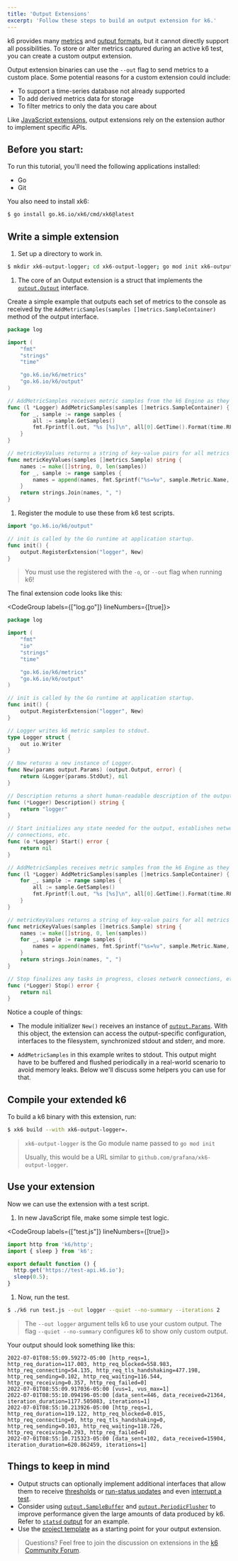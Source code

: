 ```yaml
---
title: 'Output Extensions'
excerpt: 'Follow these steps to build an output extension for k6.'
---
```


k6 provides many [metrics](/using-k6/metrics) and [output formats](/results-output/overview/), but it cannot directly support all possibilities.
To store or alter metrics captured during an active k6 test,
you can create a custom output extension.

Output extension binaries can use the `--out` flag to send metrics to a custom place.
Some potential reasons for a custom extension could include:
* To support a time-series database not already supported
* To add derived metrics data for storage
* To filter metrics to only the data you care about

Like [JavaScript extensions](/extensions/get-started/create/javascript-extensions/),
output extensions rely on the extension author to implement specific APIs.

## Before you start:

To run this tutorial, you'll need the following applications installed:
- Go
- Git

You also need to install xk6:

```bash
$ go install go.k6.io/xk6/cmd/xk6@latest
```

## Write a simple extension

1. Set up a directory to work in.

  ```bash
  $ mkdir xk6-output-logger; cd xk6-output-logger; go mod init xk6-output-logger
  ```

1. The core of an Output extension is a struct that implements the [`output.Output`](https://pkg.go.dev/go.k6.io/k6/output#Output)
interface.

  Create a simple example that outputs each set of metrics to the console as received by the `AddMetricSamples(samples []metrics.SampleContainer)`
method of the output interface.

  ```go
  package log

  import (
      "fmt"
      "strings"
      "time"

      "go.k6.io/k6/metrics"
      "go.k6.io/k6/output"
  )

  // AddMetricSamples receives metric samples from the k6 Engine as they're emitted.
  func (l *Logger) AddMetricSamples(samples []metrics.SampleContainer) {
      for _, sample := range samples {
          all := sample.GetSamples()
          fmt.Fprintf(l.out, "%s [%s]\n", all[0].GetTime().Format(time.RFC3339Nano), metricKeyValues(all))
      }
  }

  // metricKeyValues returns a string of key-value pairs for all metrics in the sample.
  func metricKeyValues(samples []metrics.Sample) string {
      names := make([]string, 0, len(samples))
      for _, sample := range samples {
          names = append(names, fmt.Sprintf("%s=%v", sample.Metric.Name, sample.Value))
      }
      return strings.Join(names, ", ")
  }
  ```

1. Register the module to use these from k6 test scripts.

  ```go
  import "go.k6.io/k6/output"

  // init is called by the Go runtime at application startup.
  func init() {
      output.RegisterExtension("logger", New)
  }
  ```

<Blockquote mod="note" title="">

You must use the registered with the `-o`, or `--out` flag when running k6!

</Blockquote>

The final extension code looks like this:

<CodeGroup labels={["log.go"]} lineNumbers={[true]}>

```go
package log

import (
    "fmt"
    "io"
    "strings"
    "time"

    "go.k6.io/k6/metrics"
    "go.k6.io/k6/output"
)

// init is called by the Go runtime at application startup.
func init() {
    output.RegisterExtension("logger", New)
}

// Logger writes k6 metric samples to stdout.
type Logger struct {
    out io.Writer
}

// New returns a new instance of Logger.
func New(params output.Params) (output.Output, error) {
    return &Logger{params.StdOut}, nil
}

// Description returns a short human-readable description of the output.
func (*Logger) Description() string {
    return "logger"
}

// Start initializes any state needed for the output, establishes network
// connections, etc.
func (o *Logger) Start() error {
    return nil
}

// AddMetricSamples receives metric samples from the k6 Engine as they're emitted.
func (l *Logger) AddMetricSamples(samples []metrics.SampleContainer) {
    for _, sample := range samples {
        all := sample.GetSamples()
        fmt.Fprintf(l.out, "%s [%s]\n", all[0].GetTime().Format(time.RFC3339Nano), metricKeyValues(all))
    }
}

// metricKeyValues returns a string of key-value pairs for all metrics in the sample.
func metricKeyValues(samples []metrics.Sample) string {
    names := make([]string, 0, len(samples))
    for _, sample := range samples {
        names = append(names, fmt.Sprintf("%s=%v", sample.Metric.Name, sample.Value))
    }
    return strings.Join(names, ", ")
}

// Stop finalizes any tasks in progress, closes network connections, etc.
func (*Logger) Stop() error {
    return nil
}
```

</CodeGroup>

Notice a couple of things:

- The module initializer `New()` receives an instance of
  [`output.Params`](https://pkg.go.dev/go.k6.io/k6/output#Params).
  With this object, the extension can access the output-specific configuration,
  interfaces to the filesystem, synchronized stdout and stderr, and more.

- `AddMetricSamples` in this example writes to stdout. This output might have
  to be buffered and flushed periodically in a real-world scenario to avoid memory
  leaks. Below we'll discuss some helpers you can use for that.

## Compile your extended k6

To build a k6 binary with this extension, run:

```bash
$ xk6 build --with xk6-output-logger=.
```

<Blockquote mod="note"
title="">

`xk6-output-logger` is the Go module name passed to `go mod init`

Usually, this would be a URL similar to `github.com/grafana/xk6-output-logger`.

</Blockquote>


## Use your extension

Now we can use the extension with a test script.

1. In new JavaScript file, make some simple test logic.

  <CodeGroup labels={["test.js"]} lineNumbers={[true]}>

  ```javascript
  import http from 'k6/http';
  import { sleep } from 'k6';

  export default function () {
    http.get('https://test-api.k6.io');
    sleep(0.5);
  }
  ```

  </CodeGroup>

1. Now, run the test.

  ```bash
  $ ./k6 run test.js --out logger --quiet --no-summary --iterations 2
  ```

<Blockquote mod="note" title="">

The `--out logger` argument tells k6 to use your custom output. The flag
`--quiet --no-summary` configures k6 to show only custom output.

</Blockquote>

Your output should look something like this:

```shell
2022-07-01T08:55:09.59272-05:00 [http_reqs=1, http_req_duration=117.003, http_req_blocked=558.983, http_req_connecting=54.135, http_req_tls_handshaking=477.198, http_req_sending=0.102, http_req_waiting=116.544, http_req_receiving=0.357, http_req_failed=0]
2022-07-01T08:55:09.917036-05:00 [vus=1, vus_max=1]
2022-07-01T08:55:10.094196-05:00 [data_sent=446, data_received=21364, iteration_duration=1177.505083, iterations=1]
2022-07-01T08:55:10.213926-05:00 [http_reqs=1, http_req_duration=119.122, http_req_blocked=0.015, http_req_connecting=0, http_req_tls_handshaking=0, http_req_sending=0.103, http_req_waiting=118.726, http_req_receiving=0.293, http_req_failed=0]
2022-07-01T08:55:10.715323-05:00 [data_sent=102, data_received=15904, iteration_duration=620.862459, iterations=1]
```

## Things to keep in mind

- Output structs can optionally implement additional interfaces that allow them to
  receive [thresholds](https://pkg.go.dev/go.k6.io/k6/output#WithThresholds) or
  [run-status updates](https://pkg.go.dev/go.k6.io/k6/output#WithRunStatusUpdates)
  and even [interrupt a test](https://pkg.go.dev/go.k6.io/k6/output#WithTestRunStop).
- Consider using [`output.SampleBuffer`](https://pkg.go.dev/go.k6.io/k6/output#SampleBuffer)
  and [`output.PeriodicFlusher`](https://pkg.go.dev/go.k6.io/k6/output#PeriodicFlusher)
  to improve performance given the large amounts of data produced by k6. Refer to
  [`statsd` output](https://github.com/grafana/k6/blob/master/output/statsd/output.go) for an example.
- Use the [project template](https://github.com/grafana/xk6-output-template) as a starting point
  for your output extension.

> Questions? Feel free to join the discussion on extensions in the [k6 Community Forum](https://community.grafana.com/c/grafana-k6/extensions/82).

